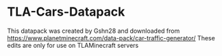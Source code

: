 # TLA-Cars-Datapack

This datapack was created by Gshn28 and downloaded from https://www.planetminecraft.com/data-pack/car-traffic-generator/
These edits are only for use on TLAMinecraft servers
